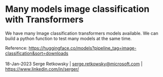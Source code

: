 # Many models image classification with Transformers

We have many Image classification transformers models available. 
We can build a python function to test many models at the same time.

Reference: https://huggingface.co/models?pipeline_tag=image-classification&sort=downloads
<br><br>
18-Jan-2023
Serge Retkowsky | serge.retkowsky@microsoft.com | https://www.linkedin.com/in/serger/
